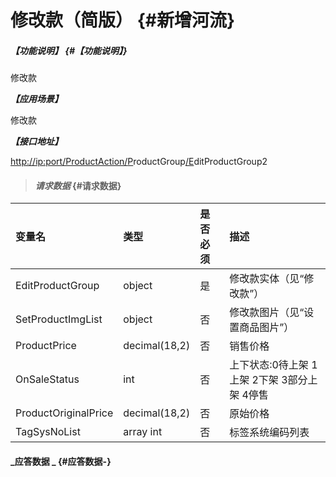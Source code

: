 # 修改款（简版） {#新增河流}

##### _【功能说明】_ {#【功能说明】}

修改款

_**【应用场景】**_

修改款

_**【接口地址】**_

[http://ip:port/ProductAction/](http://ip:port/HMAction/River/AddRiver)[P](http://ip:port/HMAction/River/AddRiver)roductGroup[/E](http://ip:port/HMAction/River/AddRiver)ditProductGroup2

> #### _请求数据_ {#请求数据}

| 变量名 | 类型 | 是否必须 | 描述 |
| :--- | :--- | :--- | :--- |
| EditProductGroup | object | 是 | 修改款实体（见“修改款”） |
| SetProductImgList | object | 否 | 修改款图片（见“设置商品图片”） |
| ProductPrice | decimal\(18,2\) | 否 | 销售价格 |
| OnSaleStatus | int | 否 | 上下状态:0待上架 1上架 2下架 3部分上架 4停售 |
| ProductOriginalPrice | decimal\(18,2\) | 否 | 原始价格 |
| TagSysNoList | array int | 否 | 标签系统编码列表 |

#### _应答数据 _ {#应答数据-}



